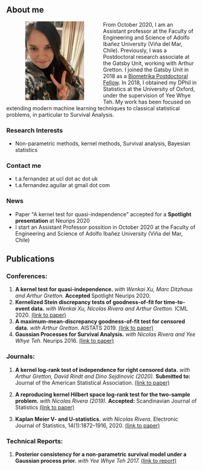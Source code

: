 
## About me

<img src="https://raw.githubusercontent.com/TamaraFA/TamaraFA.github.io/master/Tam.jpg" width="31%" height="31%" align="left" hspace="50"/>

From October 2020, I am an Assistant professor at the Faculty of Engineering and Science of Adolfo Ibañez University (Viña del Mar, Chile).  Previously, I was a Postdoctoral research associate at the Gatsby Unit, working with Arthur Gretton. I joined the Gatsby Unit in 2018 as a [Biometrika Postdoctoral Fellow](http://biometrika.wikidot.com/). In 2018, I obtained my DPhil in Statistics at the University of Oxford, under the supervision of Yee Whye Teh. My work has been focused on extending modern machine learning techniques to classical statistical problems, in particular to Survival Analysis. 

### Research Interests
- Non-parametric methods, kernel methods, Survival analysis, Bayesian statistics

### Contact me
-  t.a.fernandez at ucl dot ac dot uk
-  t.a.fernandez.aguilar at gmail dot com


### News

- Paper "A kernel test for quasi-independence" accepted for a <b> Spotlight presentation </b> at Neurips 2020
- I start an Assistant Professor possition in October 2020 at the Faculty of Engineering and Science of Adolfo Ibañez University (Viña del Mar, Chile)


## Publications

### Conferences:
1. <b>A kernel test for quasi-independence.</b> <i>with Wenkai Xu, Marc Ditzhaus and Arthur Gretton.</i> <b> Accepted </b> Spotlight Neurips 2020. 
2. <b>Kernelized Stein discrepancy tests of goodness-of-fit for time-to-event data.</b> <i>with Wenkai Xu, Nicolas Rivera and Arthur Gretton.</i>  ICML 2020. [(link to paper)](https://proceedings.icml.cc/paper/2020/file/1f50893f80d6830d62765ffad7721742-Paper.pdf)
3. <b>A maximum-mean-discrepancy goodness-of-fit test for censored data.</b> <i>with Arthur Gretton.</i> AISTATS 2019.
[(link to paper)](http://proceedings.mlr.press/v89/fernandez19a/fernandez19a.pdf)
4. <b>Gaussian Processes for Survival Analysis.</b> <i>with Nicolas Rivera and Yee Whye Teh.</i> Neurips 2016. [(link to paper)](https://papers.nips.cc/paper/6443-gaussian-processes-for-survival-analysis.pdf)

### Journals:
1. <b>A kernel log-rank test of independence for right censored data.</b> <i>with Arthur Gretton, David Rindt and Dino Sejdinovic (2020).</i> <b>Submitted to:</b> Journal of the American Statistical Association. [(link to paper)](https://arxiv.org/abs/1912.03784)

2. <b>A reproducing kernel Hilbert space log-rank test for the two-sample problem.</b> <i>with Nicolas Rivera (2019).</i> <b> Accepted:</b> Scandinavian Journal of Statistics [(link to paper)](https://arxiv.org/pdf/1904.05187.pdf)

3. <b>Kaplan Meier V- and U-statistics.</b> <i>with Nicolas Rivera.</i> Electronic Journal of Statistics, 14(1):1872–1916, 2020. [(link to paper)](https://projecteuclid.org/euclid.ejs/1587693634)

### Technical Reports:

1. <b>Posterior consistency for a non-parametric survival model under a Gaussian process prior.</b> <i>with Yee Whye Teh 2017.</i> [(link to report)](https://arxiv.org/abs/1611.02335)

